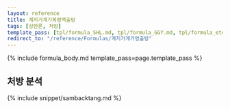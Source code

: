 ```yaml
---
layout: reference
title: 계지거계가복령백출탕
tags: [상한론, 처방]
template_pass: [tpl/formula_SHL.md, tpl/formula_GGY.md, tpl/formula_etc.md]
redirect_to: "/reference/Formulas/계지거계가영출탕"
---
```


{% include formula_body.md template_pass=page.template_pass %}



## 처방 분석

{% include snippet/sambacktang.md %}
